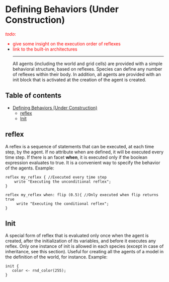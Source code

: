 
# Defining Behaviors (Under Construction)
<font color='red'><i>todo</i>:<br>
<ul><li>give some insight on the execution order of reflexes<br>
</li><li>link to the built-in architectures<br>
</font>
<hr />
All agents (including the world and grid cells) are provided with a simple behavioral structure, based on reflexes. Species can define any number of reflexes within their body. In addition, all agents are provided with an init block that is activated at the creation of the agent is created.</li></ul>



## Table of contents 

* [Defining Behaviors (Under Construction)](#defining-behaviors-under-construction)
	* [reflex](#reflex)
	* [Init](#init)



## reflex

A reflex is a sequence of statements that can be executed, at each time step, by the agent. If no attribute when are defined, it will be executed every time step. If there is an facet **when**, it is executed only if the boolean expression evaluates to true. It is a convenient way to specify the behavior of the agents. Example:

```
reflex my_reflex { //Executed every time step
    write "Executing the unconditional reflex";
}
```

```
reflex my_reflex when: flip (0.5){ //Only executed when flip returns true
     write "Executing the conditional reflex";
}
```





## Init

A special form of reflex that is evaluated only once when the agent is created, after the initialization of its variables, and before it executes any reflex. Only one instance of init is allowed in each species (except in case of inheritance, see this section). Useful for creating all the agents of a model in the definition of the world, for instance. Example:

```
init { 
   color <- rnd_color(255);
}
```